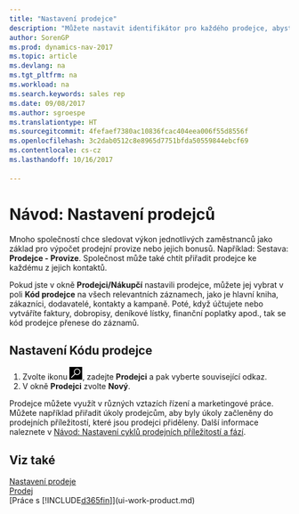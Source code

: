 ```yaml
---
title: "Nastavení prodejce"
description: "Můžete nastavit identifikátor pro každého prodejce, abyste mohli sledovat výkon jednotlivce nebo přiřadit k němu prodejce."
author: SorenGP
ms.prod: dynamics-nav-2017
ms.topic: article
ms.devlang: na
ms.tgt_pltfrm: na
ms.workload: na
ms.search.keywords: sales rep
ms.date: 09/08/2017
ms.author: sgroespe
ms.translationtype: HT
ms.sourcegitcommit: 4fefaef7380ac10836fcac404eea006f55d8556f
ms.openlocfilehash: 3c2dab0512c8e8965d7751bfda50559844ebcf69
ms.contentlocale: cs-cz
ms.lasthandoff: 10/16/2017

---
```

# <a name="how-to-set-up-salespeople"></a>Návod: Nastavení prodejců
Mnoho společností chce sledovat výkon jednotlivých zaměstnanců jako základ pro výpočet prodejní provize nebo jejich bonusů. Například: Sestava: **Prodejce - Provize**. Společnost může také chtít přiřadit prodejce ke každému z jejich kontaktů.

Pokud jste v okně **Prodejci/Nákupčí** nastavili prodejce, můžete jej vybrat v poli **Kód prodejce** na všech relevantních záznamech, jako je hlavní kniha, zákazníci, dodavatelé, kontakty a kampaně. Poté, když účtujete nebo vytváříte faktury, dobropisy, deníkové lístky, finanční poplatky apod., tak se kód prodejce přenese do záznamů.

## <a name="to-set-up-a-salesperson-code"></a>Nastavení Kódu prodejce
1. Zvolte ikonu ![Vyhledat stránku nebo sestavu](media/ui-search/search_small.png "Ikona Vyhledat stránku nebo sestavu"), zadejte **Prodejci** a pak vyberte související odkaz.
2. V okně **Prodejci** zvolte **Nový**.

Prodejce můžete využít v různých vztazích řízení a marketingové práce. Můžete například přiřadit úkoly prodejcům, aby byly úkoly začleněny do prodejních příležitostí, které jsou prodejci přiděleny. Další informace naleznete v [Návod: Nastavení cyklů prodejních příležitostí a fází](marketing-how-setup-opportunity-sales-cycles-stages.md).

## <a name="see-also"></a>Viz také
[Nastavení prodeje](sales-setup-sales.md)  
[Prodej](sales-manage-sales.md)  
[Práce s [!INCLUDE[d365fin](includes/d365fin_md.md)]](ui-work-product.md)  

